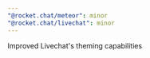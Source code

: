 ```yaml
---
"@rocket.chat/meteor": minor
"@rocket.chat/livechat": minor
---
```


Improved Livechat's theming capabilities
